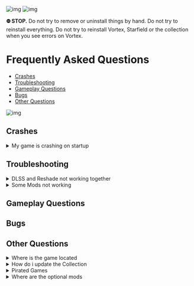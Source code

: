 ![img](https://s11.gifyu.com/images/SgCoI.png)
![img](https://s11.gifyu.com/images/Sgd38.jpg)

**⛔ STOP.** Do not try to remove or uninstall things by hand. Do not try to reinstall everything. Do not try to reinstall Vortex, Starfield or the collection when you see errors on Vortex.

# Frequently Asked Questions


- [Crashes](#crashes)
- [Troubleshooting](#troubleshooting)
- [Gameplay Questions](#gameplay-questions)
- [Bugs](#bugs)
- [Other Questions](#other-questions)

![img](https://s11.gifyu.com/images/Sgd38.jpg)



## Crashes

<details>
<summary>My game is crashing on startup</summary>

![img](https://s11.gifyu.com/images/Sgd38.jpg)

1) Check the install guide and make sure you follow the instructions.

2) Make sure the game is installed on a SSD.

3) Check your Graphics Driver is up to date or reinstall it.

4) Make sure these are up to date>
⁠Unknown
⁠Unknown

![img](https://s11.gifyu.com/images/Sgd38.jpg)

</details>




## Troubleshooting

<details>
<summary>DLSS and Reshade not working together</summary>

![img](https://s11.gifyu.com/images/Sgd38.jpg)

If you want to use the Reshade Make sure to install and configure the Reshade before enabling the optional DLSS Mod.

![img](https://s11.gifyu.com/images/Sgd38.jpg)

</details>


<details>
<summary>Some Mods not working</summary>

![img](https://s11.gifyu.com/images/Sgd38.jpg)

After installation, you will need to place the **INI** File into your **Documents** folder.

Depending on what new mods are added in each update you may be required to do this again for certain updates.

You will be notified in the **changelog** if this needs to be done on each update.

**ENABLING STARFIELD MODDING**

**1**) After you have downloaded the collection you need to go to the following location

```
SteamLibrary\steamapps\common\Starfield\Constallation Readme\
```

**2**) Here you will find a file called [StarfieldCustom.ini] copy this file and place it into the following location.

```
 C:\Users\[YOUR USERNAME\Documents\My Games\Starfield
```

**3**) Once done should look as follows.

![img](https://s11.gifyu.com/images/SgFGr.png)

![img](https://s11.gifyu.com/images/Sgd38.jpg)

</details>




## Gameplay Questions





## Bugs





## Other Questions



<details>
<summary>Where is the game located</summary>

![img](https://s11.gifyu.com/images/Sgd38.jpg)

```
Steam> Drive Letter\SteamLibrary\steamapps\common\Starfield.exe
```

![img](https://s11.gifyu.com/images/Sgd38.jpg)

</details>

<details>
<summary>How do i update the Collection</summary>

![img](https://s11.gifyu.com/images/Sgd38.jpg)

Updating the collection is as easy as clicking the "Update" button.
When prompted to "Remove mods from old revision" make sure to click the "Remove All" button.

- ⛔ **DO NOT** update any of the mods in this collection individually in **Vortex** when a mod gets updated we will update the collection.
- Notes will be in the changelog

Updating

1)

![img](https://s11.gifyu.com/images/Sgd38.jpg)

</details>

<details>
<summary>Pirated Games</summary>

![img](https://s11.gifyu.com/images/Sgd38.jpg)

DO NOT use a pirated game. It is against Nexus rules and is illegal and I will not provide any support.

![img](https://s11.gifyu.com/images/Sgd38.jpg)

</details>

<details>
<summary>Where are the optional mods</summary>

![img](https://s11.gifyu.com/images/Sgd38.jpg)

1) Open **Vortex**

2) Select **"Collections"**

3) Select **"View"** on the collection.

![img](https://s11.gifyu.com/images/Sguez.png)

4) Select **"Mods"**

![img](https://s11.gifyu.com/images/Sgueb.png)

5) Now you can filter between **"Required"** and **"Recommended"** Recommended being the optional Mods.

![img](https://s11.gifyu.com/images/SgueM.jpg)

![img](https://s11.gifyu.com/images/Sgd38.jpg)

</details>




